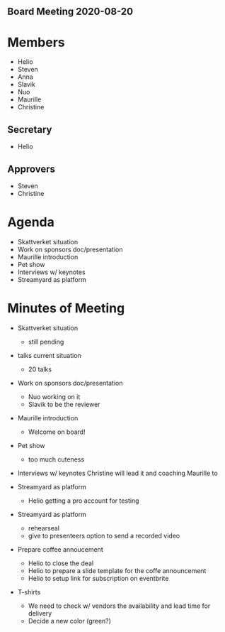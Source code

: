 Board Meeting 2020-08-20
------------------------

# Members
* Helio
* Steven
* Anna
* Slavik
* Nuo
* Maurille
* Christine

## Secretary
* Helio

## Approvers
* Steven
* Christine

# Agenda
* Skattverket situation
* Work on sponsors doc/presentation
* Maurille introduction
* Pet show
* Interviews w/ keynotes
* Streamyard as platform


# Minutes of Meeting
* Skattverket situation
  - still pending

* talks current situation
  - 20 talks

* Work on sponsors doc/presentation
  - Nuo working on it
  - Slavik to be the reviewer

* Maurille introduction
  - Welcome on board!
  
* Pet show
  - too much cuteness
  
* Interviews w/ keynotes
  Christine will lead it and coaching Maurille to 
  
* Streamyard as platform
  - Helio getting a pro account for testing

* Streamyard as platform
  - rehearseal 
  - give to presenteers option to send a recorded video
  
  
* Prepare coffee annoucement
  - Helio to close the deal
  - Helio to prepare a slide template for the coffe announcement
  - Helio to setup link for subscription on eventbrite

* T-shirts
  - We need to check w/ vendors the availability and lead time for delivery
  - Decide a new color (green?)

